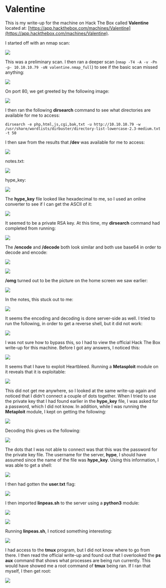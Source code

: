 # Valentine

This is my write-up for the machine on Hack The Box called **Valentine** located at: [https://app.hackthebox.com/machines/Valentine](https://app.hackthebox.com/machines/Valentine).

I started off with an nmap scan:

![](<../../.gitbook/assets/image (612).png>)

This was a preliminary scan. I then ran a deeper scan (`nmap -T4 -A -v -Pn -p- 10.10.10.79 -oN valentine.nmap_full`) to see if the basic scan missed anything:

![](<../../.gitbook/assets/image (333).png>)

On port 80, we get greeted by the following image:

![](<../../.gitbook/assets/image (667).png>)

I then ran the following **dirsearch** command to see what directories are available for me to access:

`dirsearch -e php,html,js,cgi,bak,txt -u http://10.10.10.79 -w /usr/share/wordlists/dirbuster/directory-list-lowercase-2.3-medium.txt -t 50`

I then saw from the results that **/dev** was available for me to access:

![](<../../.gitbook/assets/image (652).png>)

notes.txt:

![](<../../.gitbook/assets/image (681).png>)

hype\_key:

![](<../../.gitbook/assets/image (558).png>)

The **hype\_key** file looked like hexadecimal to me, so I used an online converter to see if I can get the ASCII of it:

![](<../../.gitbook/assets/image (662).png>)

It seemed to be a private RSA key. At this time, my **dirsearch** command had completed from running:

![](<../../.gitbook/assets/image (469).png>)

The **/encode** and **/decode** both look similar and both use base64 in order to decode and encode:

![](<../../.gitbook/assets/image (603).png>)

![](<../../.gitbook/assets/image (341) (1).png>)

**/omg** turned out to be the picture on the home screen we saw earlier:

![](<../../.gitbook/assets/image (497).png>)

In the notes, this stuck out to me:

![](<../../.gitbook/assets/image (609) (1).png>)

It seems the encoding and decoding is done server-side as well. I tried to run the following, in order to get a reverse shell, but it did not work:

![](<../../.gitbook/assets/image (535).png>)

I was not sure how to bypass this, so I had to view the official Hack The Box write-up for this machine. Before I got any answers, I noticed this:

![](<../../.gitbook/assets/image (453).png>)

It seems that I have to exploit Heartbleed. Running a **Metasploit** module on it reveals that it is exploitable:

![](<../../.gitbook/assets/image (676).png>)

This did not get me anywhere, so I looked at the same write-up again and noticed that I didn't connect a couple of dots together. When I tried to use the private key that I had found earlier in the **hype\_key** file, I was asked for a password, which I did not know. In addition, while I was running the **Metaploit** module, I kept on getting the following:

![](<../../.gitbook/assets/image (708).png>)

Decoding this gives us the following:

![](<../../.gitbook/assets/image (437).png>)

The dots that I was not able to connect was that this was the password for the private key file. The username for the server, **hype**, I should have assumed since the name of the file was **hype\_key**. Using this information, I was able to get a shell:

![](<../../.gitbook/assets/image (444) (1).png>)

I then had gotten the **user.txt** flag:

![](<../../.gitbook/assets/image (410) (1).png>)

I then imported **linpeas.sh** to the server using a **python3** module:

![](<../../.gitbook/assets/image (361).png>)

![](<../../.gitbook/assets/image (679) (1).png>)

Running **linpeas.sh**, I noticed something interesting:

![](<../../.gitbook/assets/image (484).png>)

I had access to the **tmux** program, but I did not know where to go from there. I then read the official write-up and found out that I overlooked the **ps aux** command that shows what processes are being run currently. This would have showed me a root command of **tmux** being ran. If I ran that myself, I then get root:

![](<../../.gitbook/assets/image (714).png>)
